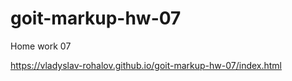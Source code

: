 # goit-markup-hw-07

Home work 07

https://vladyslav-rohalov.github.io/goit-markup-hw-07/index.html
